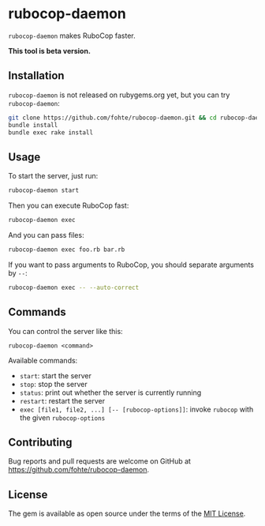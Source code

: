 # rubocop-daemon

`rubocop-daemon` makes RuboCop faster.

**This tool is beta version.**

## Installation

`rubocop-daemon` is not released on rubygems.org yet, but you can try `rubocop-daemon`:

```sh
git clone https://github.com/fohte/rubocop-daemon.git && cd rubocop-daemon
bundle install
bundle exec rake install
```

## Usage

To start the server, just run:

```sh
rubocop-daemon start
```

Then you can execute RuboCop fast:

```sh
rubocop-daemon exec
```

And you can pass files:

```sh
rubocop-daemon exec foo.rb bar.rb
```

If you want to pass arguments to RuboCop, you should separate arguments by `--`:

```sh
rubocop-daemon exec -- --auto-correct
```

## Commands

You can control the server like this:

```
rubocop-daemon <command>
```

Available commands:

* `start`: start the server
* `stop`: stop the server
* `status`: print out whether the server is currently running
* `restart`: restart the server
* `exec [file1, file2, ...] [-- [rubocop-options]]`: invoke `rubocop` with the given `rubocop-options`

## Contributing

Bug reports and pull requests are welcome on GitHub at https://github.com/fohte/rubocop-daemon.

## License

The gem is available as open source under the terms of the [MIT License](https://opensource.org/licenses/MIT).
